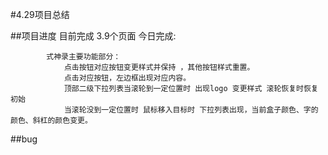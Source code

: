 #4.29项目总结


##项目进度
	目前完成 3.9个页面 
	今日完成:
			
			式神录主要功能部分：
				点击按钮对应按钮变更样式并保持 ，其他按钮样式重置。
				点击对应按钮，左边框出现对应内容。
				顶部二级下拉列表当滚轮到一定位置时 出现logo 变更样式 滚轮恢复时恢复初始
				当滚轮没到一定位置时 鼠标移入目标时 下拉列表出现，当前盒子颜色、字的颜色、斜杠的颜色变更。
			
##bug
	

	